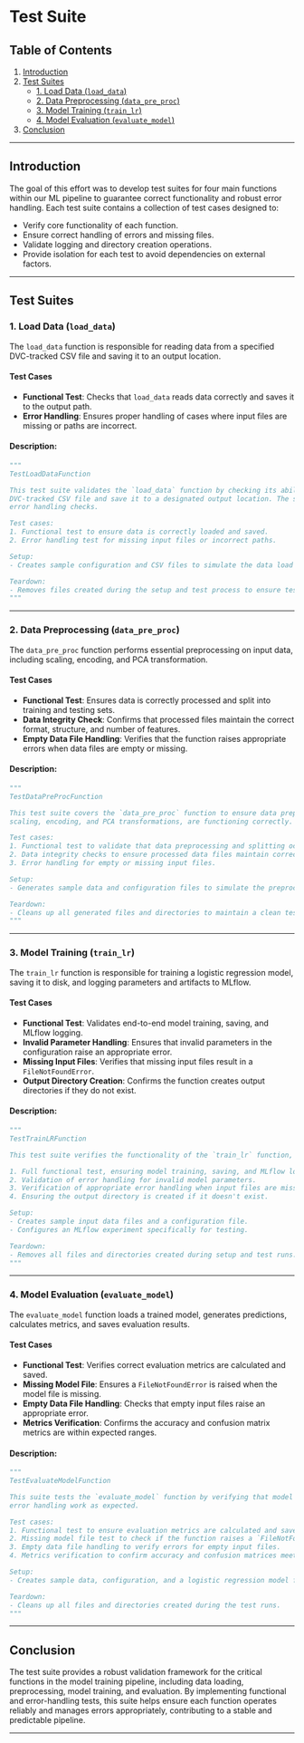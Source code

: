 
# Test Suite

## Table of Contents
1. [Introduction](#introduction)
2. [Test Suites](#test-suites)
   - [1. Load Data (`load_data`)](#1-load-data-load_data)
   - [2. Data Preprocessing (`data_pre_proc`)](#2-data-preprocessing-data_pre_proc)
   - [3. Model Training (`train_lr`)](#3-model-training-train_lr)
   - [4. Model Evaluation (`evaluate_model`)](#4-model-evaluation-evaluate_model)
3. [Conclusion](#conclusion)

---

## Introduction

The goal of this effort was to develop test suites for four main functions within our ML pipeline to guarantee 
correct functionality and robust error handling. Each test suite contains a collection of test cases designed to:
- Verify core functionality of each function.
- Ensure correct handling of errors and missing files.
- Validate logging and directory creation operations.
- Provide isolation for each test to avoid dependencies on external factors.

---

## Test Suites

### 1. Load Data (`load_data`)
The `load_data` function is responsible for reading data from a specified DVC-tracked CSV file and saving it 
to an output location.

#### Test Cases
- **Functional Test**: Checks that `load_data` reads data correctly and saves it to the output path.
- **Error Handling**: Ensures proper handling of cases where input files are missing or paths are incorrect.

#### Description:
```python
"""
TestLoadDataFunction

This test suite validates the `load_data` function by checking its ability to read data from a specified 
DVC-tracked CSV file and save it to a designated output location. The suite includes functional tests and 
error handling checks.

Test cases:
1. Functional test to ensure data is correctly loaded and saved.
2. Error handling test for missing input files or incorrect paths.

Setup:
- Creates sample configuration and CSV files to simulate the data load process.

Teardown:
- Removes files created during the setup and test process to ensure test isolation.
"""
```

---

### 2. Data Preprocessing (`data_pre_proc`)
The `data_pre_proc` function performs essential preprocessing on input data, including scaling, encoding, 
and PCA transformation.

#### Test Cases
- **Functional Test**: Ensures data is correctly processed and split into training and testing sets.
- **Data Integrity Check**: Confirms that processed files maintain the correct format, structure, and number of features.
- **Empty Data File Handling**: Verifies that the function raises appropriate errors when data files are empty or missing.

#### Description:
```python
"""
TestDataPreProcFunction

This test suite covers the `data_pre_proc` function to ensure data preprocessing operations, including 
scaling, encoding, and PCA transformations, are functioning correctly.

Test cases:
1. Functional test to validate that data preprocessing and splitting occur correctly.
2. Data integrity checks to ensure processed data files maintain correct structure and format.
3. Error handling for empty or missing input files.

Setup:
- Generates sample data and configuration files to simulate the preprocessing workflow.

Teardown:
- Cleans up all generated files and directories to maintain a clean test environment.
"""
```

---

### 3. Model Training (`train_lr`)
The `train_lr` function is responsible for training a logistic regression model, saving it to disk, and logging 
parameters and artifacts to MLflow.

#### Test Cases
- **Functional Test**: Validates end-to-end model training, saving, and MLflow logging.
- **Invalid Parameter Handling**: Ensures that invalid parameters in the configuration raise an appropriate error.
- **Missing Input Files**: Verifies that missing input files result in a `FileNotFoundError`.
- **Output Directory Creation**: Confirms the function creates output directories if they do not exist.

#### Description:
```python
"""
TestTrainLRFunction

This test suite verifies the functionality of the `train_lr` function, focusing on:

1. Full functional test, ensuring model training, saving, and MLflow logging work as expected.
2. Validation of error handling for invalid model parameters.
3. Verification of appropriate error handling when input files are missing.
4. Ensuring the output directory is created if it doesn't exist.

Setup:
- Creates sample input data files and a configuration file.
- Configures an MLflow experiment specifically for testing.

Teardown:
- Removes all files and directories created during setup and test runs.
"""
```

---

### 4. Model Evaluation (`evaluate_model`)
The `evaluate_model` function loads a trained model, generates predictions, calculates metrics, and saves 
evaluation results.

#### Test Cases
- **Functional Test**: Verifies correct evaluation metrics are calculated and saved.
- **Missing Model File**: Ensures a `FileNotFoundError` is raised when the model file is missing.
- **Empty Data File Handling**: Checks that empty input files raise an appropriate error.
- **Metrics Verification**: Confirms the accuracy and confusion matrix metrics are within expected ranges.

#### Description:
```python
"""
TestEvaluateModelFunction

This suite tests the `evaluate_model` function by verifying that model predictions, accuracy metrics, and 
error handling work as expected. 

Test cases:
1. Functional test to ensure evaluation metrics are calculated and saved correctly.
2. Missing model file test to check if the function raises a `FileNotFoundError`.
3. Empty data file handling to verify errors for empty input files.
4. Metrics verification to confirm accuracy and confusion matrices meet expected values.

Setup:
- Creates sample data, configuration, and a logistic regression model file.

Teardown:
- Cleans up all files and directories created during the test runs.
"""
```

---

## Conclusion

The test suite provides a robust validation framework for the critical functions in the model training pipeline, including data loading, preprocessing, model training, and evaluation. By implementing functional and error-handling tests, this suite helps ensure each function operates reliably and manages errors appropriately, contributing to a stable and predictable pipeline.

---
